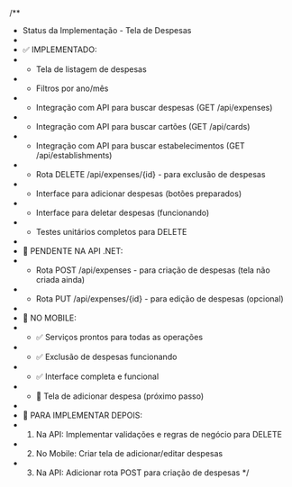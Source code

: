 /**
 * Status da Implementação - Tela de Despesas
 * 
 * ✅ IMPLEMENTADO:
 * - Tela de listagem de despesas
 * - Filtros por ano/mês
 * - Integração com API para buscar despesas (GET /api/expenses)
 * - Integração com API para buscar cartões (GET /api/cards)
 * - Integração com API para buscar estabelecimentos (GET /api/establishments)
 * - Rota DELETE /api/expenses/{id} - para exclusão de despesas
 * - Interface para adicionar despesas (botões preparados)
 * - Interface para deletar despesas (funcionando)
 * - Testes unitários completos para DELETE
 * 
 * 🚧 PENDENTE NA API .NET:
 * - Rota POST /api/expenses - para criação de despesas (tela não criada ainda)
 * - Rota PUT /api/expenses/{id} - para edição de despesas (opcional)
 * 
 * 📱 NO MOBILE:
 * - ✅ Serviços prontos para todas as operações
 * - ✅ Exclusão de despesas funcionando
 * - ✅ Interface completa e funcional
 * - 🚧 Tela de adicionar despesa (próximo passo)
 * 
 * 🔄 PARA IMPLEMENTAR DEPOIS:
 * 1. Na API: Implementar validações e regras de negócio para DELETE
 * 2. No Mobile: Criar tela de adicionar/editar despesas
 * 3. Na API: Adicionar rota POST para criação de despesas
 */